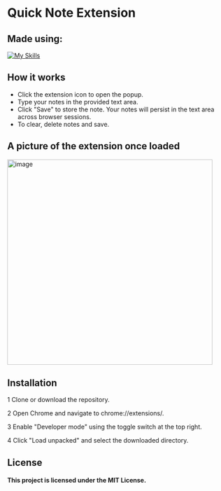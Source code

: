# Quick Note Extension
## Made using:
[![My Skills](https://skillicons.dev/icons?i=js,html,css)](https://skillicons.dev)
## How it works
- Click the extension icon to open the popup.
- Type your notes in the provided text area.
- Click "Save" to store the note. Your notes will persist in the text area across browser sessions.
- To clear, delete notes and save.


## A picture of the extension once loaded
<img width="469" alt="image" src="https://github.com/TinoTheGiant/notetaker/assets/151691155/b7335834-2b1d-4bcb-ac62-b86c2bca52b3">

## Installation
1 Clone or download the repository.

2 Open Chrome and navigate to chrome://extensions/.

3 Enable "Developer mode" using the toggle switch at the top right.

4 Click "Load unpacked" and select the downloaded directory.

## License
#### This project is licensed under the MIT License.
